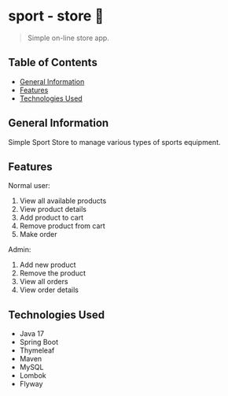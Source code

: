 # sport - store 🤺
> Simple on-line store app.

## Table of Contents
* [General Information](#general-information)
* [Features](#features)
* [Technologies Used](#technologies-used)

## General Information
Simple Sport Store to manage various types of sports equipment.

## Features 
Normal user:
1. View all available products
2. View product details
3. Add product to cart
4. Remove product from cart
5. Make order

Admin:
1.  Add new product
2.  Remove the product
3.  View all orders
4.  View order details


## Technologies Used
- Java 17
- Spring Boot
- Thymeleaf
- Maven 
- MySQL 
- Lombok
- Flyway
